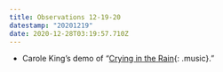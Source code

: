```yaml
---
title: Observations 12-19-20
datestamp: "20201219"
date: 2020-12-28T03:19:57.710Z
---
```

- Carole King’s demo of “[Crying in the Rain](https://www.youtube.com/watch?v=hSuV-Znf3u4){: .music}.”